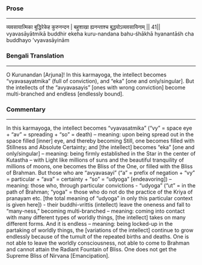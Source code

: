 ### Prose 
 --- 
व्यवसायात्मिका बुद्धिरेकेह कुरुनन्दन |
बहुशाखा ह्यनन्ताश्च बुद्धयोऽव्यवसायिनाम् || 41||
vyavasāyātmikā buddhir ekeha kuru-nandana
bahu-śhākhā hyanantāśh cha buddhayo ’vyavasāyinām

### Bengali Translation 
 --- 
O Kurunandan [Arjuna]! In this karmayoga, the intellect becomes “vyavasayatmika” (full of conviction), and “eka” [one and only/singular]. But the intellects of the “avyavasayis” [ones with wrong conviction] become multi-branched and endless [endlessly bound].

### Commentary 
 --- 
In this karmayoga, the intellect becomes “vyavasatmika” (“vy” = space eye + “av” = spreading + “so” = death) – meaning: upon being spread out in the space filled [inner] eye, and thereby becoming Still, one becomes filled with Stillness and Absolute Certainty; and [the intellect] becomes “eka” [one and only/singular] – meaning: being firmly established in the Star in the center of Kutastha – with Light like millions of suns and the beautiful tranquility of millions of moons, one becomes the Bliss of the One, or filled with the Bliss of Brahman. But those who are “avyavasayi” (“a” = prefix of negation + “vy” = particular + “ava” = certainty + “so” = “udyoga” [endeavoring]) – meaning: those who, through particular convictions - “udyoga” (“ut” = in the path of Brahman; “yoga” = those who do not do the practice of the Kriya of pranayam etc. [the total meaning of “udyoga” in only this particular context is given here]) - their buddhi-vrittis (intellect) leave the oneness and fall to “many-ness,” becoming multi-branched – meaning: coming into contact with many different types of worldly things, [the intellect] takes on many different forms. And it is endless – meaning: being locked-up in the partaking of worldly things, the [variations of the intellect] continue to grow endlessly because of the tumult of the repeated births and deaths. One is not able to leave the worldly consciousness, not able to come to Brahman and cannot attain the Radiant Fountain of Bliss. One does not get the Supreme Bliss of Nirvana [Emancipation].